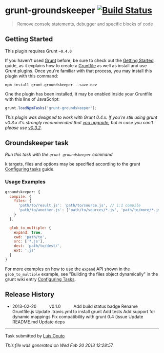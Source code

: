 # grunt-groundskeeper [![Build Status](https://secure.travis-ci.org/gruntjs/grunt-groundskeeper.png?branch=master)](http://travis-ci.org/gruntjs/grunt-groundskeeper)

> Remove console statements, debugger and specific blocks of code



## Getting Started
This plugin requires Grunt `~0.4.0`

If you haven't used [Grunt](http://gruntjs.com/) before, be sure to check out the [Getting Started](http://gruntjs.com/getting-started) guide, as it explains how to create a [Gruntfile](http://gruntjs.com/sample-gruntfile) as well as install and use Grunt plugins. Once you're familiar with that process, you may install this plugin with this command:

```shell
npm install grunt-groundskeeper --save-dev
```

One the plugin has been installed, it may be enabled inside your Gruntfile with this line of JavaScript:

```js
grunt.loadNpmTasks('grunt-groundskeeper');
```

*This plugin was designed to work with Grunt 0.4.x. If you're still using grunt v0.3.x it's strongly recommended that [you upgrade](http://gruntjs.com/upgrading-from-0.3-to-0.4), but in case you can't please use [v0.3.2](https://github.com/gruntjs/grunt-contrib-coffee/tree/grunt-0.3-stable).*



## Groundskeeper task
_Run this task with the `grunt groundskeeper` command._

k targets, files and options may be specified according to the grunt [Configuring tasks](http://gruntjs.com/configuring-tasks) guide.


### Usage Examples

```js
groundskeeper: {
  compile: {
    files: {
      'path/to/result.js': 'path/to/source.js', // 1:1 compile
      'path/to/another.js': ['path/to/sources/*.js', 'path/to/more/*.js'] // clean up and concat into single file
    }
  },

  glob_to_multiple: {
    expand: true,
    cwd: 'path/to',
    src: ['*.js'],
    dest: 'path/to/dest/',
    ext: '.js'
  }
}
```

For more examples on how to use the `expand` API shown in the `glob_to_multiple` example, see "Building the files object dynamically" in the grunt wiki entry [Configuring Tasks](http://gruntjs.com/configuring-tasks).


## Release History

 * 2013-02-20   v0.1.0   Add build status badge Rename Gruntfile.js Update .travis.yml to install grunt Add tests Add support for dynamic mappings Fix compatibility with grunt 0.4 (issue Update README.md Update deps

---

Task submitted by [Luis Couto](http://15minuteslate.net)

*This file was generated on Wed Feb 20 2013 12:28:57.*
